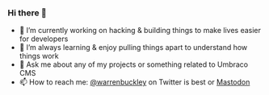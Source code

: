 ### Hi there 👋

- 🔭 I’m currently working on hacking & building things to make lives easier for developers
- 🌱 I’m always learning & enjoy pulling things apart to understand how things work
- 💬 Ask me about any of my projects or something related to Umbraco CMS
- 📫 How to reach me: <a href="https://twitter.com/warrenbuckley">@warrenbuckley</a> on Twitter is best or <a rel="me" href="https://umbracocommunity.social/@warrenbuckley">Mastodon</a>

<!--
**warrenbuckley/warrenbuckley** is a ✨ _special_ ✨ repository because its `README.md` (this file) appears on your GitHub profile.

Here are some ideas to get you started:

- 🔭 I’m currently working on ...
- 🌱 I’m currently learning ...
- 👯 I’m looking to collaborate on ...
- 🤔 I’m looking for help with ...
- 💬 Ask me about ...
- 📫 How to reach me: ...
- 😄 Pronouns: ...
- ⚡ Fun fact: ...
-->
